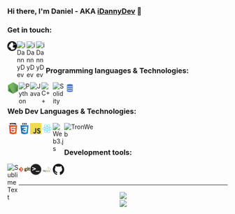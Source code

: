 ### Hi there, I'm Daniel - AKA [iDannyDev][website] 👋

### Get in touch:

[<img align="left" alt="iDannyDev" width="22px" src="https://raw.githubusercontent.com/iconic/open-iconic/master/svg/globe.svg"/>][website]
[<img align="left" alt="iDannyDev" width="22px" src="https://cdn.jsdelivr.net/npm/simple-icons@v3/icons/youtube.svg"/>][youtube]
[<img align="left" alt="iDannyDev" width="22px" src="https://cdn.jsdelivr.net/npm/simple-icons@v3/icons/twitter.svg"/>][twitter]
[<img align="left" alt="iDannyDev" width="22px" src="https://cdn.jsdelivr.net/npm/simple-icons@v3/icons/instagram.svg"/>][instagram]

<br />
<br />

### Programming languages & Technologies:
<img align="left" alt="Node.js" width="26px" src="https://raw.githubusercontent.com/github/explore/80688e429a7d4ef2fca1e82350fe8e3517d3494d/topics/nodejs/nodejs.png"/>
<img align="left" alt="Python" width="26px" src="https://upload.wikimedia.org/wikipedia/commons/thumb/0/0a/Python.svg/768px-Python.svg.png"/>
<img align="left" alt="Java" width="26px" src="https://icon-library.com/images/java-icon-images/java-icon-images-4.jpg"/>
<img align="left" alt="C++" width="26px" src="https://user-images.githubusercontent.com/42747200/46140125-da084900-c26d-11e8-8ea7-c45ae6306309.png"/>
<img align="left" alt="Solidity" width="26px" src="https://hackr.io/tutorials/solidity/logo-solidity.svg"/>
<img align="left" alt="SQL" width="26px" src="https://raw.githubusercontent.com/github/explore/80688e429a7d4ef2fca1e82350fe8e3517d3494d/topics/sql/sql.png"/>

<br />
<br />

### Web Dev Languages & Technologies:
<img align="left" alt="HTML" width="26px" src="https://raw.githubusercontent.com/github/explore/80688e429a7d4ef2fca1e82350fe8e3517d3494d/topics/html/html.png"/>
<img align="left" alt="CSS" width="26px" src="https://raw.githubusercontent.com/github/explore/80688e429a7d4ef2fca1e82350fe8e3517d3494d/topics/css/css.png"/>
<img align="left" alt="JavaScript" width="26px" src="https://raw.githubusercontent.com/github/explore/80688e429a7d4ef2fca1e82350fe8e3517d3494d/topics/javascript/javascript.png"/>
<img align="left" alt="React" width="26px" src="https://raw.githubusercontent.com/github/explore/80688e429a7d4ef2fca1e82350fe8e3517d3494d/topics/react/react.png"/>
<img align="left" alt="Web3.js" width="26px" src="https://jirasupport.files.wordpress.com/2018/04/web3.png"/>
<img align="left" alt="TronWeb" width="70px" src="https://tron.network/static/images/logo.png"/>

<br />
<br />

### Development tools:
<img align="left" alt="Sublime Text" width="26px" src="https://packagecontrol.io/readmes/img/62bd030c0e6ca168ee94a1a526b9df67b0ca98ee.png"/>
<img align="left" alt="Git" width="26px" src="https://raw.githubusercontent.com/github/explore/80688e429a7d4ef2fca1e82350fe8e3517d3494d/topics/git/git.png"/>
<img align="left" alt="Bash" width="26px" src="https://raw.githubusercontent.com/github/explore/80688e429a7d4ef2fca1e82350fe8e3517d3494d/topics/terminal/terminal.png"/>
<img align="left" alt="MySQL" width="26px" src="https://raw.githubusercontent.com/github/explore/80688e429a7d4ef2fca1e82350fe8e3517d3494d/topics/mysql/mysql.png"/>
<img align="left" alt="GitHub" width="26px" src="https://raw.githubusercontent.com/github/explore/78df643247d429f6cc873026c0622819ad797942/topics/github/github.png"/>

<br />
<br />

---

<div align="center">
   <img align="center" src="https://github-readme-stats.vercel.app/api/top-langs/?username=iDannyDev&layout=compact&theme=radical&hide_border=true"/>
  <br/>
  <img align="center" src="https://github-readme-stats.vercel.app/api?username=iDannyDev&show_icons=true&hide_border=true&theme=radical"/>
</div>


[website]: https://me.pyan.dev
[twitter]: https://twitter.com/PyanDev
[youtube]: https://youtube.com/PyanDev
[instagram]: https://instagram.com/PyanDev
